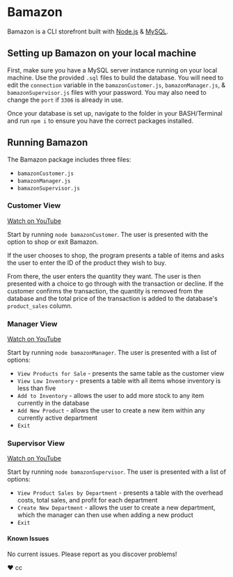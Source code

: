 # Bamazon
Bamazon is a CLI storefront built with [Node.js](https://nodejs.org) & [MySQL](https://www.mysql.com/).

## Setting up Bamazon on your local machine
First, make sure you have a MySQL server instance running on your local machine. Use the provided `.sql` files to build the database. You will need to edit the `connection` variable in the `bamazonCustomer.js`, `bamazonManager.js`, & `bamazonSupervisor.js` files with your password. You may also need to change the `port` if `3306` is already in use.

Once your database is set up, navigate to the folder in your BASH/Terminal and run `npm i` to ensure you have the correct packages installed.

## Running Bamazon
The Bamazon package includes three files:
* `bamazonCustomer.js`
* `bamazonManager.js`
* `bamazonSupervisor.js`

### Customer View
[Watch on YouTube](https://youtu.be/4wMZ08lUm20)

Start by running `node bamazonCustomer`. The user is presented with the option to shop or exit Bamazon.

If the user chooses to shop, the program presents a table of items and asks the user to enter the ID of the product they wish to buy.

From there, the user enters the quantity they want. The user is then presented with a choice to go through with the transaction or decline. If the customer confirms the transaction, the quantity is removed from the database and the total price of the transaction is added to the database's `product_sales` column.

### Manager View
[Watch on YouTube](https://youtu.be/efkMYsagp4k)

Start by running `node bamazonManager`. The user is presented with a list of options:
* `View Products for Sale` - presents the same table as the customer view
* `View Low Inventory` - presents a table with all items whose inventory is less than five
* `Add to Inventory` - allows the user to add more stock to any item currently in the database
* `Add New Product` - allows the user to create a new item within any currently active department
* `Exit`

### Supervisor View
[Watch on YouTube](https://youtu.be/ytGQE_jOx7U)

Start by running `node bamazonSupervisor`. The user is presented with a list of options:
* `View Product Sales by Department` - presents a table with the overhead costs, total sales, and profit for each department
* `Create New Department` - allows the user to create a new department, which the manager can then use when adding a new product
* `Exit`

#### Known Issues
No current issues. Please report as you discover problems!

♥︎ cc